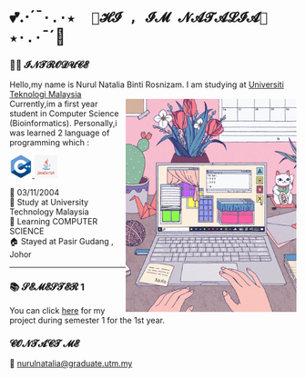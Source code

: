 
# 💕.·´¯`·.·★  🎀𝓗𝓘 , 𝓘𝓜 𝓝𝓐𝓣𝓐𝓛𝓘𝓐🎀  ★·.·`¯´💞 


### 👩‍💻 𝓘𝓝𝓣𝓡𝓞𝓓𝓤𝓒𝓔
Hello,my name is Nurul Natalia Binti Rosnizam. I am studying at
[Universiti Teknologi Malaysia](https://www.utm.my)<BR>
<img align="right" alt="Coding" width="300px" src="gif.gif">
Currently,im a first year student in Computer Science (Bioinformatics).
Personally,i was learned 2 language of programming which :<BR>
<p align="left"> <a href="https://www.w3schools.com/cpp/" target="_blank" rel="noreferrer"> <img src="https://raw.githubusercontent.com/devicons/devicon/master/icons/cplusplus/cplusplus-original.svg" alt="cplusplus" width="40" height="40"/>
<align="left"> <a href="https://www.w3schools.com/js/" target="_blank" rel="noreferrer"> <img src="kisspng-javascript-web-development-logo-script-clipart-5adc4c1a932f97.7568863815243868426029.jpg" alt="javascript" width="40" height="40"/> </a>


📆 03/11/2004<BR>
🏫 Study at University Technology Malaysia<BR>
📝 Learning COMPUTER SCIENCE<BR>
🏠 Stayed at Pasir Gudang , Johor<BR>

---

### 📚 𝓢𝓔𝓜𝓔𝓢𝓣𝓔𝓡 1
You can click [here](https://github.com/nurulnatalia/SEM-1.git) for my project during semester 1 for the 1st year.<BR>



### 𝓒𝓞𝓝𝓣𝓐𝓒𝓣 𝓜𝓔
📩 nurulnatalia@graduate.utm.my







